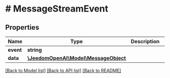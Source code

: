 # # MessageStreamEvent

## Properties

Name | Type | Description | Notes
------------ | ------------- | ------------- | -------------
**event** | **string** |  |
**data** | [**\JeedomOpenAI\Model\MessageObject**](MessageObject.md) |  |

[[Back to Model list]](../../README.md#models) [[Back to API list]](../../README.md#endpoints) [[Back to README]](../../README.md)
